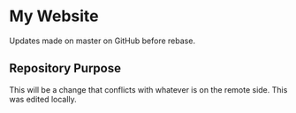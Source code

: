 # My Website

Updates made on master on GitHub before rebase.

## Repository Purpose

This will be a change that conflicts
with whatever is on the remote side.
This was edited locally.